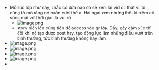 - Mỗi lúc lớp như này, chắc có đứa nào đó sẽ xem lại vid cũ thật vì tôi cũng tò mò rằng nó buồn cười thế à. Hơi ngại xem nhưng thôi kỉ niệm cũ sống mãi với thời gian là vui rồi
	- ![image.png](../assets/image_1689092472255_0.png)
	- story hiện lên cũng tiện để access vào gr lớp. Đấy, gây cảm xúc thì đôi khi nó tạo được post hay, tạo động lực làm những điều vượt trên bình thường, tức bình thường không hay làm
- ![image.png](../assets/image_1689092312682_0.png)
- ![image.png](../assets/image_1689092325622_0.png)
- ![image.png](../assets/image_1689092362200_0.png)
- ![image.png](../assets/image_1689092445806_0.png)
-